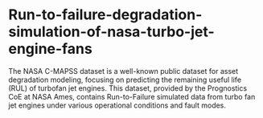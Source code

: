 # Run-to-failure-degradation-simulation-of-nasa-turbo-jet-engine-fans
The NASA C-MAPSS dataset is a well-known public dataset for asset degradation modeling, focusing on predicting the remaining useful life (RUL) of turbofan jet engines. This dataset, provided by the Prognostics CoE at NASA Ames, contains Run-to-Failure simulated data from turbo fan jet engines under various operational conditions and fault modes.
